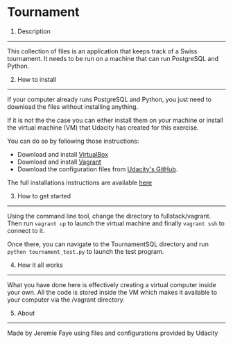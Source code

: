 # Tournament


1. Description
--------------
This collection of files is an application that keeps track of a Swiss tournament. It needs to be run on a machine that can run PostgreSQL and Python.


2. How to install
-----------------
If your computer already runs PostgreSQL and Python, you just need to download the files without installing anything.

If it is not the the case you can either install them on your machine or install the virtual machine (VM) that Udacity has created for this exercise.

You can do so by following those instructions:
- Download and install [VirtualBox](https://www.virtualbox.org/wiki/Downloads)
- Download and install [Vagrant](https://www.vagrantup.com/downloads.html)
- Download the configuration files from [Udacity's GitHub](https://github.com/udacity/fullstack-nanodegree-vm).

The full installations instructions are available [here](https://www.udacity.com/wiki/ud197/install-vagrant)


3. How to get started
---------------------
Using the command line tool, change the directory to fullstack/vagrant.
Then run `vagrant up` to launch the virtual machine and finally `vagrant ssh` to connect to it.

Once there, you can navigate to the TournamentSQL directory and run `python tournament_test.py` to launch the test program.


4. How it all works
-------------------
What you have done here is effectively creating a virtual computer inside your own. All the code is stored inside the VM which makes it available to your computer via the /vagrant directory. 


5. About
--------
Made by Jeremie Faye using files and configurations provided by Udacity 